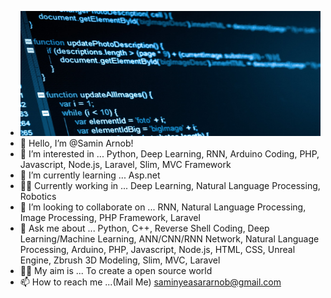 - <img src="software-computer-code-1940x900_35196.jpg" width="1940" height="200">
- 👋 Hello, I’m @Samin Arnob!
- 👀 I’m interested in ... Python, Deep Learning, RNN, Arduino Coding, PHP, Javascript, Node.js, Laravel, Slim, MVC Framework
- 🌱 I’m currently learning ... Asp.net
- 💪🏻 Currently working in ... Deep Learning, Natural Language Processing, Robotics
- 💞️ I’m looking to collaborate on ... RNN, Natural Language Processing, Image Processing, PHP Framework, Laravel
- 🤗 Ask me about ... Python, C++, Reverse Shell Coding, Deep Learning/Machine Learning, ANN/CNN/RNN Network, Natural Language Processing, Arduino, PHP, Javascript, Node.js, HTML, CSS, Unreal Engine, Zbrush 3D Modeling, Slim, MVC, Laravel
- 👊🏼 My aim is ... To create a open source world
- 📫 How to reach me ...(Mail Me) saminyeasararnob@gmail.com 


